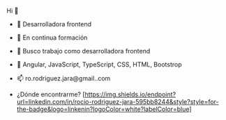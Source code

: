 Hi 👋


- 🔭 Desarrolladora frontend
- 🌱 En continua formación
- 👯 Busco trabajo como desarrolladora frontend
- 💬 Angular, JavaScript, TypeScript, CSS, HTML, Bootstrop
- 📫 ro.rodriguez.jara@gmail..com

- ¿Dónde encontrarme?
     [https://img.shields.io/endpoint?url=linkedin.com/in/rocio-rodriguez-jara-595bb8244&style?style=for-the-badge&logo=linkenin?logoColor=white?labelColor=blue]

   


